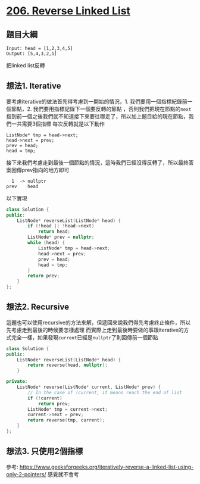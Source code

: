 # [206. Reverse Linked List](https://leetcode.com/problems/reverse-linked-list/)

## 題目大綱
```
Input: head = [1,2,3,4,5]
Output: [5,4,3,2,1]
```
把linked list反轉

## 想法1. Iterative
要考慮iterative的做法首先得考慮到一開始的情況，1. 我們要用一個指標紀錄前一個節點，2. 我們要用指標記錄下一個要反轉的節點
，否則我們把現在節點的`next`指到前一個之後我們就不知道接下來要往哪走了，所以加上題目給的現在節點，我們一共需要3個指標
每次反轉就是以下動作
```
ListNode* tmp = head->next;
head->next = prev;
prev = head;
head = tmp;
```
接下來我們考慮走到最後一個節點的情況，這時我們已經沒得反轉了，所以最終答案回傳prev指向的地方即可
```
  1  -> nullptr
prev    head
```
以下實現
```cpp
class Solution {
public:
    ListNode* reverseList(ListNode* head) {
        if (!head || !head->next)
            return head;
        ListNode* prev = nullptr;
        while (head) {
            ListNode* tmp = head->next;
            head->next = prev;
            prev = head;
            head = tmp;
        }
        return prev;
    }
};
```

## 想法2. Recursive
這題也可以使用recursive的方法來解，但遞回來說我們得先考慮終止條件，所以先考慮走到最後的時候要怎樣處理
而實際上走到最後時要做的事跟iterative的方式完全一樣，如果發現`current`已經是`nullptr`了則回傳前一個節點

```cpp
class Solution {
public:
    ListNode* reverseList(ListNode* head) {
        return reverse(head, nullptr);
    }

private:
    ListNode* reverse(ListNode* current, ListNode* prev) {
        // In the case of !current, it means reach the end of list
        if (!current)
            return prev;
        ListNode* tmp = current->next;
        current->next = prev;
        return reverse(tmp, current);
    }
};
```

## 想法3. 只使用2個指標
參考: https://www.geeksforgeeks.org/iteratively-reverse-a-linked-list-using-only-2-pointers/
感覺就不會考